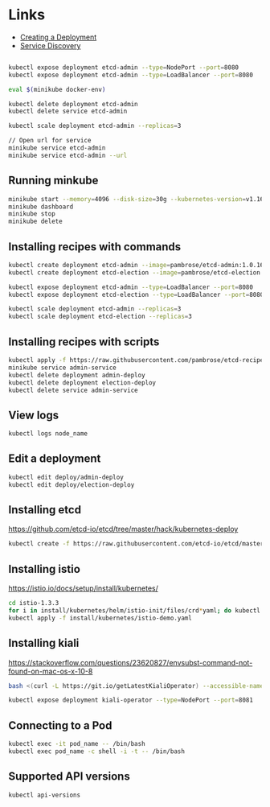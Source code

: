 # Links
* [Creating a Deployment](https://kubernetes.io/docs/concepts/workloads/controllers/deployment/)
* [Service Discovery](http://kubernetesbyexample.com/sd/)

```bash 

kubectl expose deployment etcd-admin --type=NodePort --port=8080
kubectl expose deployment etcd-admin --type=LoadBalancer --port=8080

eval $(minikube docker-env)

kubectl delete deployment etcd-admin
kubectl delete service etcd-admin

kubectl scale deployment etcd-admin --replicas=3

// Open url for service
minikube service etcd-admin
minikube service etcd-admin --url
```

## Running minkube
```bash
minikube start --memory=4096 --disk-size=30g --kubernetes-version=v1.16.2
minikube dashboard
minikube stop
minikube delete
```

## Installing recipes with commands
```bash
kubectl create deployment etcd-admin --image=pambrose/etcd-admin:1.0.16
kubectl create deployment etcd-election --image=pambrose/etcd-election:1.0.0

kubectl expose deployment etcd-admin --type=LoadBalancer --port=8080
kubectl expose deployment etcd-election --type=LoadBalancer --port=8080

kubectl scale deployment etcd-admin --replicas=3
kubectl scale deployment etcd-election --replicas=3
```

## Installing recipes with scripts
```bash
kubectl apply -f https://raw.githubusercontent.com/pambrose/etcd-recipes-k8s-demo/master/yaml/create-recipes.yaml
minikube service admin-service
kubectl delete deployment admin-deploy
kubectl delete deployment election-deploy
kubectl delete service admin-service
```

## View logs
```bash
kubectl logs node_name
```

## Edit a deployment
```bash
kubectl edit deploy/admin-deploy
kubectl edit deploy/election-deploy
```

## Installing etcd
https://github.com/etcd-io/etcd/tree/master/hack/kubernetes-deploy
```bash
kubectl create -f https://raw.githubusercontent.com/etcd-io/etcd/master/hack/kubernetes-deploy/etcd.yml
```

## Installing istio
https://istio.io/docs/setup/install/kubernetes/
```bash
cd istio-1.3.3
for i in install/kubernetes/helm/istio-init/files/crd*yaml; do kubectl apply -f $i; done
kubectl apply -f install/kubernetes/istio-demo.yaml
```

## Installing kiali
https://stackoverflow.com/questions/23620827/envsubst-command-not-found-on-mac-os-x-10-8
```bash 
bash <(curl -L https://git.io/getLatestKialiOperator) --accessible-namespaces '**'

kubectl expose deployment kiali-operator --type=NodePort --port=8081

```

## Connecting to a Pod
```bash
kubectl exec -it pod_name -- /bin/bash
kubectl exec pod_name -c shell -i -t -- /bin/bash
```

## Supported API versions
```bash
kubectl api-versions
```
